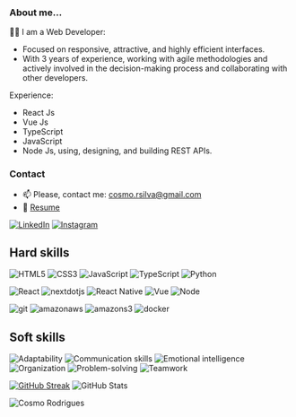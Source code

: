 ### About me...
👷🏽 I am a Web Developer:
 - Focused on responsive, attractive, and highly efficient interfaces.
 - With 3 years of experience, working with agile methodologies and actively involved in the decision-making process and collaborating with other developers.

Experience:
 - React Js
 - Vue Js
 - TypeScript
 - JavaScript
 - Node Js, using, designing, and building REST APIs.


### Contact
- 📫 Please, contact me: cosmo.rsilva@gmail.com
- 💬 <a target="_blank" href="https://docs.google.com/document/d/1dLbPTX8UUvbBNvCxVgVJ8io6qP5Q1iQ6QRF5ZnYi4Zo/edit?usp=sharing">Resume</a>

[![LinkedIn](https://img.shields.io/badge/LinkedIn-000?style=for-the-badge&logo=linkedin&logoColor=0E76A8)](https://www.linkedin.com/in/cosmo-rodrigues/)
	[![Instagram](https://img.shields.io/badge/Instagram-000?style=for-the-badge&logo=instagram)](https://www.instagram.com/cosmorodrigues_/)

## Hard skills

![HTML5](https://img.shields.io/badge/HTML5-000?style=for-the-badge&logo=html5)
![CSS3](https://img.shields.io/badge/CSS3-000?style=for-the-badge&logo=css3&logoColor=264CE4)
![JavaScript](https://img.shields.io/badge/JavaScript-000?style=for-the-badge&logo=javascript)
![TypeScript](https://img.shields.io/badge/TypeScript-000?style=for-the-badge&logo=typescript)
![Python](https://img.shields.io/badge/Python-000?style=for-the-badge&logo=python)

![React](https://img.shields.io/badge/React-000?style=for-the-badge&logo=react)
![nextdotjs](https://img.shields.io/badge/next-000?style=for-the-badge&logo=nextdotjs)
![React Native](https://img.shields.io/badge/React-Native-000?style=for-the-badge&logo=react)
![Vue](https://img.shields.io/badge/Vue-000?style=for-the-badge&logo=vuedotjs)
![Node](https://img.shields.io/badge/Node-Js-000?style=for-the-badge&logo=javascript)

![git](https://img.shields.io/badge/git-000?style=for-the-badge&logo=git)
![amazonaws](https://img.shields.io/badge/amazonaws-000?style=for-the-badge&logo=amazonaws)
![amazons3](https://img.shields.io/badge/amazons3-000?style=for-the-badge&logo=amazons3)
![docker](https://img.shields.io/badge/docker-000?style=for-the-badge&logo=docker)

## Soft skills
![Adaptability](https://img.shields.io/badge/Adaptability-8A2BE2)
![Communication skills](https://img.shields.io/badge/Communication%20skills-d355ea)
![Emotional intelligence](https://img.shields.io/badge/Emotional%20intelligence-54AEFF)
![Organization](https://img.shields.io/badge/Organization-fddf68)
![Problem-solving](https://img.shields.io/badge/Problem%20solving-39d353)
![Teamwork](https://img.shields.io/badge/Teamwork-f85149)


 [![GitHub Streak](https://streak-stats.demolab.com/?user=cosmo-rodrigues&theme=bear&background=000&border=30A3DC&dates=FFF)](https://git.io/streak-stats)
 ![GitHub Stats](https://github-readme-stats.vercel.app/api?username=cosmo-rodrigues&theme=transparent&bg_color=000&border_color=30A3DC&show_icons=true&icon_color=30A3DC&title_color=E94D5F&text_color=FFF)
<!--
**cosmo-rodrigues/cosmo-rodrigues** is a ✨ _special_ ✨ repository because its `README.md` (this file) appears on your GitHub profile.

Here are some ideas to get you started:

- 🔭 I’m currently working on ...
- 🌱 I’m currently learning ...
- 👯 I’m looking to collaborate on ...
- 🤔 I’m looking for help with ...
- 💬 Ask me about ...
- 📫 How to reach me: ...
- 😄 Pronouns: ...
- ⚡ Fun fact: ...
-->

<p align="left"> <img src="https://komarev.com/ghpvc/?username=cosmo-rodrigues" alt="Cosmo Rodrigues" /> </p>
